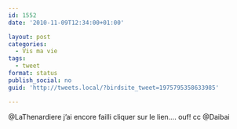 ```yaml
---
id: 1552
date: '2010-11-09T12:34:00+01:00'

layout: post
categories:
  - Vis ma vie
tags:
  - tweet
format: status
publish_social: no
guid: 'http://tweets.local/?birdsite_tweet=1975795358633985'

---
```


@LaThenardiere j’ai encore failli cliquer sur le lien…. ouf! cc @Daibai
